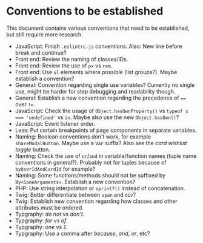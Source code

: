 # Conventions to be established

This document contains various conventions that need to be established, but still require more research.

- JavaScript: Finish `.eslintrc.js` conventions. Also: New line before break and continue?
- Front end: Review the naming of classes/IDs.
- Front end: Review the use of `px` vs `rem`.
- Front end: Use `ul` elements where possible (list groups?). Maybe establish a convention?
- General: Convention regarding single use variables? Currently no single use, might be harder for step debugging and readability though.
- General: Establish a new convention regarding the precedence of `==` over `!=`.
- JavaScript: Check the usage of `Object.hasOwnProperty()` vs `typeof x === 'undefined'` vs `in`. Maybe also use the new `Object.hasOwn()`?
- JavaScript: Event listener order.
- Less: Put certain breakpoints of page components in separate variables.
- Naming: Boolean conventions don't work, for example `shareModalButton`. Maybe use a `Var` suffix? Also see the *card wishlist toggle* button.
- Naming: Check the use of `or`/`and` in variable/function names (tuple name conventions in general?). Probably not for tuples because of `byUserIdAndCardId` for example?
- Naming: Some functions/methods should not be suffixed by `By<SomeArguments>`. Establish a new convention?
- PHP: Use string interpolation or `sprintf()` instead of concatenation.
- Twig: Better differentiate between `span` and `div`?
- Twig: Establish new convention regarding how classes and other attributes must be ordered.
- Typgraphy: *do not* vs *don't*.
- Typgraphy: *for* vs *of*.
- Typgraphy: *one* vs *1*.
- Typgraphy: Use a comma after *because*, *and*, *or*, etc?
